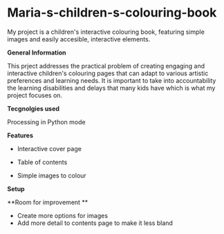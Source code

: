 # Maria-s-children-s-colouring-book
My project is a children's interactive colouring book, featuring simple images and easily accesible, interactive elements. 

**General Information**

This prject addresses the practical problem of creating engaging and interactive children's colouring pages that can adapt to various artistic preferences and learning needs. It is important to take into accountability the learning disabilities and delays that many kids have which is what my project focuses on.

**Tecgnolgies used**

Processing in Python mode

**Features**

- Interactive cover page

- Table of contents

- Simple images to colour

**Setup**


**Room for improvement **

- Create more options for images
- Add more detail to contents page to make it less bland

